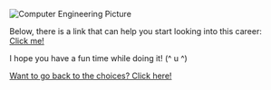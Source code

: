 ![Computer Engineering Picture](http://s3.amazonaws.com/libapps/customers/1627/images/computer_engineering.jpg)

Below, there is a link that can help you start looking into this career:    
[Click me!](https://www.linkedin.com/jobs/computer-engineer-jobs-new-york)  

I hope you have a fun time while doing it! (^ u ^)

[Want to go back to the choices? Click here!](/introduction/first-question.md)